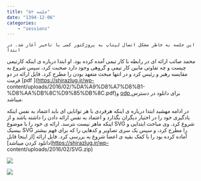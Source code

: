 ```yaml
---
title: "جلسه ۵۲"
date: "1394-12-06"
categories:
    - "sessions"
---
```

    این جلسه به خاطر مشکل اتصال لپتاپ به پروژکتور کمی با تاخیر آغاز شد. در ابتدا
محمد صائب ارائه ای در رابطه با کار تیمی آمده کرده بود. او ابتدا درباره ی اینکه
کارتیمی چیست و چه تفاوتی مابین کار تیمی و گروهی وجود دارد صحبت کرد، سپس شروع
به مقایسه رهبر و رئیس کرد و در انتها مبحث متعهد بودن را مطرح کرد. فایل ارائه
در دو فرمت [pdf ](https://shirazlug.ir/wp-
content/uploads/2016/02/%DA%A9%D8%A7%D8%B1-%D8%AA%DB%8C%D9%85%DB%8C.pdf)و [odp
](https://shirazlug.ir/wp-content/uploads/2016/02/کار-تیمی.odp)برای دانلود در
دسترس میباشد.

در ادامه مهشید ابتدا درباره ی اینکه هرفردی با هر توانایی ای باید اعتماد به نفس
اینکه یادگیری خود را در اختیار دیگران بگذارد و اعتماد به نفس ارائه دادن را
داشته باشد و از اینکه ماهر نیست نترسد. ارائه ی خود را با موضوع SVG شروع کرد.
وی مباحث ابتدایی و بیسیک SVG را مطرح کرد، و سپس یک سری تصاویر و کدهایی را که
برای فهم بیشتر آماده کرده بود را با کمک بقیه ی اعضا شروع به بررسی کرد. فایل
ارائه [از اینجا قابل دانلود کردن میباشد](https://shirazlug.ir/wp-
content/uploads/2016/02/SVG.zip)

[![](../../img/a6992062-fdbb-11e6-86dd-a088b4d860141488289307.7144012.jpg)](img/a6992062-fdbb-11e6-86dd-a088b4d860141488289307.7144012.jpg)

[![](../../img/a69922ec-fdbb-11e6-86dd-a088b4d860141488289307.7144482.jpg)](img/a69922ec-fdbb-11e6-86dd-a088b4d860141488289307.7144482.jpg)
